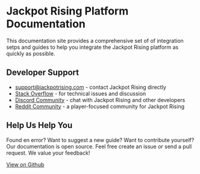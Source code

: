 # Jackpot Rising Platform Documentation

This documentation site provides a comprehensive set of of integration setps and guides to help you integrate the Jackpot Rising platform as quickly as possible.

## Developer Support

* <support@jackpotrising.com> - contact Jackpot Rising directly
* [Stack Overflow](https://stackoverflow.com/questions/tagged/jackpotrising) - for technical issues and discussion
* [Discord Community](https://discordapp.com/invite/tVbJZUM) - chat with Jackpot Rising and other developers
* [Reddit Community](https://www.reddit.com/r/jackpotrising/) - a player-focused community for Jackpot Rising

## Help Us Help You

Found en error? Want to suggest a new guide? Want to contribute yourself? Our documentation is open source. Feel free create an issue or send a pull request. We value your feedback!

[View on Github](https://github.com/JackpotRising/jr-docs)